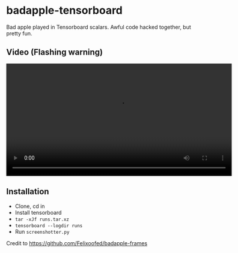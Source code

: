 # badapple-tensorboard

Bad apple played in Tensorboard scalars. Awful code hacked together, but pretty fun.

## Video (Flashing warning)

<video src="frames_20250803_163740.mp4" controls width="600"></video>

## Installation

- Clone, cd in
- Install tensorboard
- `tar -xJf runs.tar.xz`
- `tensorboard --logdir runs`
- Run `screenshotter.py`

Credit to https://github.com/Felixoofed/badapple-frames

